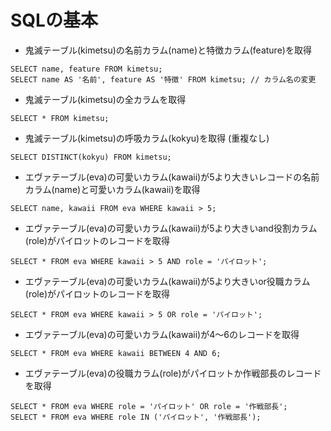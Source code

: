 # SQLの基本

- 鬼滅テーブル(kimetsu)の名前カラム(name)と特徴カラム(feature)を取得

```
SELECT name, feature FROM kimetsu;
SELECT name AS '名前', feature AS '特徴' FROM kimetsu; // カラム名の変更
```

- 鬼滅テーブル(kimetsu)の全カラムを取得

```
SELECT * FROM kimetsu;
```

- 鬼滅テーブル(kimetsu)の呼吸カラム(kokyu)を取得 (重複なし)

```
SELECT DISTINCT(kokyu) FROM kimetsu;
```

- エヴァテーブル(eva)の可愛いカラム(kawaii)が5より大きいレコードの名前カラム(name)と可愛いカラム(kawaii)を取得

```
SELECT name, kawaii FROM eva WHERE kawaii > 5;
```

- エヴァテーブル(eva)の可愛いカラム(kawaii)が5より大きいand役割カラム(role)がパイロットのレコードを取得

```
SELECT * FROM eva WHERE kawaii > 5 AND role = 'パイロット';
```

- エヴァテーブル(eva)の可愛いカラム(kawaii)が5より大きいor役職カラム(role)がパイロットのレコードを取得

```
SELECT * FROM eva WHERE kawaii > 5 OR role = 'パイロット';
```

- エヴァテーブル(eva)の可愛いカラム(kawaii)が4〜6のレコードを取得

```
SELECT * FROM eva WHERE kawaii BETWEEN 4 AND 6;
```

- エヴァテーブル(eva)の役職カラム(role)がパイロットか作戦部長のレコードを取得

```
SELECT * FROM eva WHERE role = 'パイロット' OR role = '作戦部長';
SELECT * FROM eva WHERE role IN ('パイロット', '作戦部長');
```
